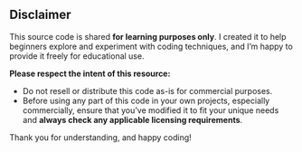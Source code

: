 ## Disclaimer

This source code is shared **for learning purposes only**. I created it to help beginners explore and experiment with coding techniques, and I’m happy to provide it freely for educational use.

**Please respect the intent of this resource:**
- Do not resell or distribute this code as-is for commercial purposes.
- Before using any part of this code in your own projects, especially commercially, ensure that you’ve modified it to fit your unique needs and **always check any applicable licensing requirements**.

Thank you for understanding, and happy coding!
